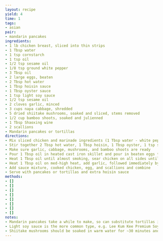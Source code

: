 ```yaml
---
layout: recipe
yield: 4
time: 1
tags:
- asian
pair:
- mandarin pancakes
ingredients:
- 1 lb chicken breast, sliced into thin strips
- 1 Tbsp water
- 1 tsp cornstarch
- 1 tsp oil
- 1/2 tsp sesame oil
- 1/8 tsp ground white pepper
- 3 Tbsp oil
- 2 large eggs, beaten
- 2 Tbsp hot water
- 1 Tbsp hoisin sauce
- 1 Tbsp oyster sauce
- 1 tsp light soy sauce
- 1/2 tsp sesame oil
- 2 cloves garlic, minced
- 3 cups napa cabbage, shredded
- 5 dried shiitake mushrooms, soaked and sliced, stems removed
- 1/2 cup bamboo shoots, soaked and julienned
- 1 Tbsp Shaoxing wine
- 2 scallions
- Mandarin pancakes or tortillas
directions:
- Mix sliced chicken and marinade ingredients (1 Tbsp water - white pepper) in a bowl until well-incorporated. Set aside for 15 minutes in refrigerator
- Stir together 2 Tbsp hot water, 1 Tbsp hoisin, 1 Tbsp oyster, 1 tsp soy sauce, and 1/2 tsp sesame oil in bowl, set aside
- Make sure garlic, cabbage, mushrooms, and bamboo shoots are ready
- Pour 1 Tbsp oil in heated cast iron skillet and pour in beaten eggs to make an omelet. Cut into thin strips and set aside
- Heat 1 Tbsp oil until almost smoking, sear chicken on all sides until just done, set aside
- Heat 1 Tbsp oil on med-high heat, add garlic, followed immediately by cabbage, shiitake mushroom, and bamboo shoots. Stir for one minute, then add Shaoxing wine and stir fry for 30 more seconds
- Add sauce mixture, cooked chicken, egg, and scallions and combine
- Serve with pancakes or tortillas and extra hoisin sauce
methods:
- []
- []
- []
- []
- []
- []
- []
- []
notes:
- Mandarin pancakes take a while to make, so can substitute tortillas instead
- Light soy sauce is the more common type, e.g. Lee Kum Kee Premium Soy Sauce
- Shiitake mushrooms should be soaked in warm water for ~30 minutes and then gently squeezed to remove excess water
---
```

